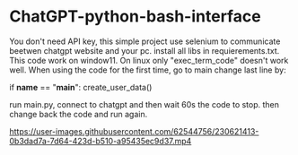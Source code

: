 # ChatGPT-python-bash-interface
You don't need API key, this simple project use selenium to communicate beetwen chatgpt website and your pc.
install all libs in requierements.txt.
This code work on window11. On linux only "exec_term_code" doesn't work well. 
When using the code for the first time, go to main change last line by:

if __name__ == "__main__":
    create_user_data()

run main.py, connect to chatgpt and then wait 60s the code to stop. then change back the code and run again.


https://user-images.githubusercontent.com/62544756/230621413-0b3dad7a-7d64-423d-b510-a95435ec9d37.mp4

